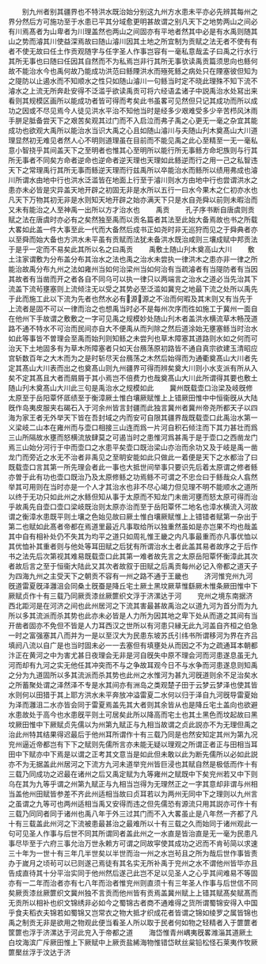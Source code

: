 <!-- { "loadSidebar": true } -->
　　别九州者别其疆界也不特洪水既治始分别这九州方水患未平亦必先辨其每州之界分然后方可施功至于水患已平其分域愈更明甚故谓之别凡天下之地势两山之间必有川焉髙者为山卑者为川理盖然也两山之间固亦有平地者然其中必是有水禹则随其山之势而濬其川使益深焉故曰随山濬川因其土地之所宜制为贡赋之法无者不使有有者不使无故曰任土作贡观随字与任字圣人作事岂容有一毫私意哉孟子曰禹之行水行其所无事也曰随曰任因其自然而不为私焉岂非行其所无事欤读禹贡篇须思向也鲧何故不能治水今也禹何故乃能成功洪范曰鲧陻洪水而殛死鲧之病处只在陻塞彼但知为之隄防以止遏水而不知顺水之性只如随山濬川一句鲧当时定不晓此理殊不知下流不濬水之上流无所奔赴安得不泛滥乎欲读禹贡可将六经语孟诸子中説禹治水处冩出来看则其规模区画所以能成功者皆可得而考矣此书虽畧可见然但只记其成功而所以成功之因或不尽见焉今人徒见洪水平治不知他当时是经多少艰难受多少辛苦栉风沐雨手胼足胝备尝天下之艰苦矣观其过门而不入启泣而弗子禹之心更无一毫之杂宜其能成功也欲观大禹所以能治水当识大禹之心且如随山濬川与夫随山刋木奠髙山大川道理显然初无难见者然人心不明则道理虽在目前而不能见禹之此心至精至一无一毫私意小智挠乎其间盖天下之至明者也惟其心至明所以能行所无事鲧方命圯族则与行其所无事者不同矣方命者逆命也逆命者逆天理也天理如此鲧逆而行之用一己之私智违天下之常理禹行其所无事而鲧逆天理而行兹禹所以卒能治水而鲧所以绩用弗成也濬川所谓水由地中行也洪水泛滥皆在地面上行至于濬川则水方由地中行也尝谓洪水之患亦未必皆是灾异盖天地开辟之初固无非是水所以五行一曰水今果木之仁初亦水也凡天下万物其初无非是水则知天地开辟之始亦满天下只是水自尧舜以前则未暇治而又未有能治之人至神禹一出所以方才治水也
　　禹贡
　　孔子序书断自唐虞则贡赋之法在唐虞时亦必有之矣然独至禹而以贡名篇者其法至此始大备焉故也书之所载大畧如此盖一件大事至此一代而大备然后成书正如尧时非无巡狩而见之于舜典者亦以至舜而始大备也方洪水未平虽有贡赋而法犹未备洪水既治咸则三壤成赋中邦贡法于是乎一定而不易矣此其所以名之曰禹贡
　　禹敷土随山刋木奠高山大川
　　敷土注家谓敷为分布盖分布其治水之法也禹之治水未尝执一律洪木之患亦非一律之所能治故禹分布九州之法如雍州当如何治梁州当如何治有当疏濬者有当隄防者有当因其故者有当凿而开之者各自不同乌可以执一律只以两端言之治水之道必当先治其下流盖下流茍壅塞则上流倾注无以受之其势必至泛滥如冀兖之地最下流之处所以禹先于此而施工此以下流为先者也然水必有源源之不治而何暇及其末则又有当先于上流者是固不可以一律而治之也想禹当时必不是每州次序而徃如施工于冀州一面自在他州下手故谓之敷敷之一字可见禹之规模妙处随山刋木者盖洪水横流草木畅茂道路不通不特水不可治而民间亦自大不便禹从而刋除之然后道涂始无壅塞鲧当时治水如此等事皆不曽理会至禹而始刋则知鲧之未尝刋也草木障塞其道路则水如之何而可治天下土地固多有为草木所障塞者只如天台鴈荡原初路皆不通自真宗欲建玉清昭应宫斩数百年之大木而为之是时斩尽天台鴈荡之木然后始得而为通衢奠髙山大川者先定其髙山大川表而出之也奠髙山则九州疆界可得而辨矣奠大川则小水支派有所从入矣不定其髙且大者而屑屑于其小焉岂不倍费力也哉奠髙山大川此所谓得其要也敷土随山刋木奠髙山大川此三句是禹治水之规模如此
　　冀州既载壶口治梁及岐旣修太原至于岳阳覃怀厎绩至于衡漳厥土惟白壤厥赋惟上上错厥田惟中中恒衞旣从大陆旣作岛夷皮服夹右碣石入于河余州皆言封疆而此独言冀州者冀州帝尧所都天子以四海为家王者无外举天下皆在吾封域之内而安可自限其疆界哉既载壶口此禹治水第一义梁岐二山本在雍州而与壶口相接三山连而爲一片河自积石倾注而下其力甚壮而爲三山所隔故水壅而怒横流放肆莫之可遏当时之患惟河爲甚禹于是于壶口之西凿龙门焉三山始分河行于中而壶口之水患平矣壶口既治梁山亦治而余功又及于岐是禹一凿龙门而旁近之水无不治者非禹见之至眀安能如此只做此一着便是天下之水都治了曰既载壶口言其第一所先理会者此一事也大抵世间举事只要识先后着太原谓之修者鲧亦曽于此有功也壶口既治乃及太原修鲧之功焉鲧不可谓之不忠佥曰于鲧哉众人翕然举其可用则在当时亦是一个人才其治水也非不尽心竭力但见理不明不能顺水之道所以终于无功只如此州之水鲧但知从事于太原而不知龙门未凿河壅而怒太原可得而治乎故禹先自壶口壶口梁岐既治则太原亦治而至于岳阳覃怀二地名也漳水横流入河故谓之衡漳水患既平则土壤之色始见故曰厥土惟白壤厥赋惟上上错错者赋第一杂出于第二也赋如此髙者帝都在焉道里最近凡事取给所以独重然虽如是亦岂果不均也哉盖其中自有相补处仍不失其为均平之道只如周礼惟王畿之内凡事最重而亦凡事优恤以其优恤补其重者则与他处等耳田赋之后犹有所谓治水土者此盖其易者故序之于后作书之法先后次第视其难易既载壶口此其第一难者故先言之太原岳阳覃怀衡漳此其次者故后言之至于恒衞大陆此又其次者故叙于田赋之后禹贡每州必记入帝都之道天子为四海九州之主受天下之朝贡不容有一州之路不通于王畿也
　　济河惟兖州九河旣道雷夏旣泽灉沮会同桑土旣蚕是降丘宅土厥土黑坟厥草惟繇厥木惟条厥田惟中下厥赋贞作十有三载乃同厥贡漆丝厥篚织文浮于济漯达于河
　　兖州之境东南据济西北距河是在河济之间也此州居河之下流其害最甚故禹治之以道九河为首分而为九所以多其流派而杀其势也此亦未必皆是人力所为因其地之卑下处从而道之其间有当开凿者固亦不免但不皆是人力耳西汉之世所以有河患只縁无此九河盖自齐桓之伯急一时之富强塞其八而并为一是以至汉大为民患东坡苏氏引纬书所谓移河为界在齐吕填阏八流以自广是也当时固未必一一去塞但有填壅处从而因之不为之疏通耳本朝都汴正在黄河之中为害尤甚日夜理会无非是河自旣失中原不理会河而河患遂息虽无九河而却有九河之实无他任其冲突而不与之争故耳观今日不与水争而河患遂息则知禹之分为九道固所以多其流派而杀其势也此州之水惟河为甚九河旣道则余不足治矣水之所蓄聚处谓之泽然泽不专是水其间亦有洲岛之类观楚子田于云梦云梦泽也使其皆水则何以田猎于其上耶方洪水未平奔放冲溢雷夏二水何以归于泽自九河旣导雷夏始为泽而灉沮二水亦皆会同于雷夏焉盖先其大者则其余皆从也是降丘宅土盖向也欲避水患故处于高今也水患旣平则土可居矣此所以降高而宅土也其土黑色而坟起故曰黑坟厥田惟中下厥赋贞先儒以为州第九赋正与九相当故谓之贞此説亦不为无理但禹之治此州特其结果得迟最后于他州耳所谓作十有三载乃同是也然安知定其州为第九况兖州逼近帝都岂有下下之赋则先儒所言亦未能无疑以理观之所谓正者正与田相当耳田中下赋亦中下焉是以谓之正考其文意当是如此但未敢以此为断先儒所以必如此説亦不为无据盖此州居河之下流方九河未道举兖州皆巨浸也其赋自然是极低而作十有三载乃同成功之迟最在诸州之后又禹定赋为九等雍州之赋既中下矣兖州若又中下则乌在其为九等乎谓之州第九赋正与九相当岂得为无理然正之一字其意却非谓与州相当盖他州田赋皆参差不齐此州适相当故曰贞耳若以为两州无同中下之理则以九州言之虽谓之九等可也两州适相当禹又安得而违之但先儒恐有源流只用其説亦可作十有三载乃同同者同于诸州也禹八年于外三过其门而不入大畧虽止是八年然一齐都了凡十有三载盖此州河之下流被患最甚治之最难所以十有三载之久而始同于诸州观此一句可见圣人作事与后世不同其所谓同者盖此州之一水直是皆治直是无一毫为民患凡事尽毕至于六府三事允治万世永赖方可谓之同故寜使其成功之迟而不肯茍简以求速三十年为一世十有三年几半世矣以半世而治一州之水岂茍且之所为哉后世作事皆责办于嵗月之顷茍可以已则遂己焉徒有其名实无所补禹于兖州之水不谓他州皆毕亦且告成直待其十分平治实同于他州然后遂己此岂不足以见圣人之心乎其间难易不等固亦有一二年而治者亦有七八年而治者惟兖州则直须十有三年圣人作事与后世信不同矣厥贡漆丝厥篚织文冀州独不言贡而他州皆有贡焉盖冀州赋上上错其赋髙矣赋髙而无贡所以相补也织文锦绣非必如今之蜀锦古者商不通难得之货所谓蜀锦安得入中国乎食夫稻衣夫锦若如蜀锦又岂常衣之物大抵才织成花者皆谓之锦如绫罗之属皆锦也禹之制贡无非是欲用之物观此便当看圣人所以取于民者何如物之轻精者入于篚篚者筐篚也浮于济漯达于河此兖入于帝都之道
　　海岱惟青州嵎夷旣畧潍淄其道厥土白坟海滨广斥厥田惟上下厥赋中上厥贡盐絺海物惟错岱畎丝枲铅松怪石莱夷作牧厥篚檿丝浮于汶达于济
